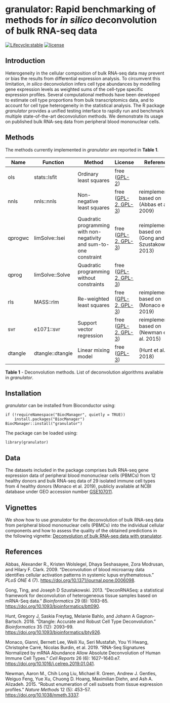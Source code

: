 granulator: Rapid benchmarking of methods for *in silico* deconvolution of 
bulk RNA-seq data
================

<!-- badges: start -->
[![Lifecycle:stable](https://img.shields.io/badge/lifecycle-stable-brightgreen.svg)](https://lifecycle.r-lib.org/articles/stages.html#stable)
[![license](https://img.shields.io/badge/license-GPL--3-blue.svg)](https://www.gnu.org/licenses/gpl-3.0.en.html)
<!-- badges: end -->

## Introduction

Heterogeneity in the cellular composition of bulk RNA-seq data may
prevent or bias the results from differential expression analysis. To
circumvent this limitation, *in silico* deconvolution infers cell type
abundances by modelling gene expression levels as weighted sums of the
cell-type specific expression profiles. Several computational methods
have been developed to estimate cell type proportions from bulk
transcriptomics data, and to account for cell type heterogeneity in the
statistical analysis. The R package *granulator* provides a unified
testing interface to rapidly run and benchmark multiple state-of-the-art
deconvolution methods. We demonstrate its usage on published bulk
RNA-seq data from peripheral blood mononuclear cells.

## Methods

The methods currently implemented in *granulator* are reported in
**Table 1**.

<table>
<colgroup>
<col style="width: 11%" />
<col style="width: 8%" />
<col style="width: 27%" />
<col style="width: 35%" />
<col style="width: 16%" />
</colgroup>
<thead>
<tr class="header">
<th>Name</th>
<th>Function</th>
<th>Method</th>
<th>License</th>
<th>Reference</th>
</tr>
</thead>
<tbody>
<tr class="odd">
<td>ols</td>
<td>stats::lsfit</td>
<td>Ordinary least squares</td>
<td>free (<a href="https://cran.r-project.org/web/packages/L1pack/L1pack.pdf">GPL-2</a>)</td>
<td></td>
</tr>
<tr class="even">
<td>nnls</td>
<td>nnls::nnls</td>
<td>Non-negative least squares</td>
<td>free (<a href="https://cran.r-project.org/web/packages/nnls/index.html">GPL-2, GPL-3</a>)</td>
<td>reimplemented based on <span class="citation" data-cites="Abbas2009">(Abbas et al. 2009)</span></td>
</tr>
<tr class="odd">
<td>qprogwc</td>
<td>limSolve::lsei</td>
<td>Quadratic programming with non-negativity and sum-to-one constraint</td>
<td>free (<a href="https://cran.r-project.org/web/packages/limSolve/index.html">GPL-2, GPL-3</a>)</td>
<td>reimplemented based on <span class="citation" data-cites="Gong2013">(Gong and Szustakowski 2013)</span></td>
</tr>
<tr class="even">
<td>qprog</td>
<td>limSolve::Solve</td>
<td>Quadratic programming without constraints</td>
<td>free (<a href="https://cran.r-project.org/web/packages/limSolve/index.html">GPL-2, GPL-3</a>)</td>
<td></td>
</tr>
<tr class="odd">
<td>rls</td>
<td>MASS::rlm</td>
<td>Re-weighted least squares</td>
<td>free (<a href="https://cran.r-project.org/web/packages/MASS/index.html">GPL-2, GPL-3</a>)</td>
<td>reimplemented based on <span class="citation" data-cites="Monaco2019">(Monaco et al. 2019)</span></td>
</tr>
<tr class="even">
<td>svr</td>
<td>e1071::svr</td>
<td>Support vector regression</td>
<td>free (<a href="https://cran.r-project.org/web/packages/e1071/index.html">GPL-2, GPL-3</a>)</td>
<td>reimplemented based on <span class="citation" data-cites="Newman2015">(Newman et al. 2015)</span></td>
</tr>
<tr class="odd">
<td>dtangle</td>
<td>dtangle::dtangle</td>
<td>Linear mixing model</td>
<td>free (<a href="https://cran.r-project.org/web/packages/dtangle/index.html">GPL-3</a>)</td>
<td><span class="citation" data-cites="Hunt2018">(Hunt et al. 2018)</span></td>
</tr>
</tbody>
</table>

**Table 1** - Deconvolution methods. List of deconvolution algorithms
available in *granulator*.

## Installation

*granulator* can be installed from Bioconductor using:

    if (!requireNamespace("BiocManager", quietly = TRUE))
        install.packages("BiocManager")
    BiocManager::install("granulator")

The package can be loaded using:

    library(granulator)

## Data

The datasets included in the package comprises bulk RNA-seq gene
expression data of peripheral blood mononuclear cells (PBMCs) from 12
healthy donors and bulk RNA-seq data of 29 isolated immune cell types
from 4 healthy donors (Monaco et al. 2019), publicly available at NCBI
database under GEO accession number
[GSE107011](https://www.ncbi.nlm.nih.gov/geo/query/acc.cgi?acc=GSE107011).

## Vignettes

We show how to use *granulator* for the deconvolution of bulk RNA-seq
data from peripheral blood mononuclear cells (PBMCs) into the individual
cellular components and how to assess the quality of the obtained
predictions in the following vignette: [Deconvolution of bulk RNA-seq
data with
granulator](https://bioconductor.org/packages/release/bioc/vignettes/granulator/inst/doc/granulator.html).

## References

Abbas, Alexander R., Kristen Wolslegel, Dhaya Seshasayee, Zora Modrusan,
and Hilary F. Clark. 2009. “<span class="nocase">Deconvolution of blood
microarray data identifies cellular activation patterns in systemic
lupus erythematosus</span>.” *PLoS ONE* 4 (7).
<https://doi.org/10.1371/journal.pone.0006098>.

Gong, Ting, and Joseph D Szustakowski. 2013. “<span
class="nocase">DeconRNASeq: a statistical framework for deconvolution of
heterogeneous tissue samples based on mRNA-Seq data</span>.”
*Bioinformatics* 29 (8): 1083–85.
<https://doi.org/10.1093/bioinformatics/btt090>.

Hunt, Gregory J, Saskia Freytag, Melanie Bahlo, and Johann A
Gagnon-Bartsch. 2018. “Dtangle: Accurate and Robust Cell Type
Deconvolution.” *Bioinformatics* 35 (12): 2093–99.
<https://doi.org/10.1093/bioinformatics/bty926>.

Monaco, Gianni, Bernett Lee, Weili Xu, Seri Mustafah, You Yi Hwang,
Christophe Carré, Nicolas Burdin, et al. 2019. “<span
class="nocase">RNA-Seq Signatures Normalized by mRNA Abundance Allow
Absolute Deconvolution of Human Immune Cell Types</span>.” *Cell
Reports* 26 (6): 1627–1640.e7.
<https://doi.org/10.1016/j.celrep.2019.01.041>.

Newman, Aaron M., Chih Long Liu, Michael R. Green, Andrew J. Gentles,
Weiguo Feng, Yue Xu, Chuong D. Hoang, Maximilian Diehn, and Ash A.
Alizadeh. 2015. “<span class="nocase">Robust enumeration of cell subsets
from tissue expression profiles</span>.” *Nature Methods* 12 (5):
453–57. <https://doi.org/10.1038/nmeth.3337>.
